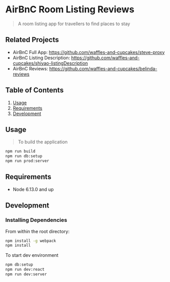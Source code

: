 # AirBnC Room Listing Reviews

> A room listing app for travellers to find places to stay

## Related Projects

  - AirBnC Full App: https://github.com/waffles-and-cupcakes/steve-proxy
  - AirBnC Listing Description: https://github.com/waffles-and-cupcakes/shiyao-listingDescription
  - AirBnC Reviews: https://github.com/waffles-and-cupcakes/belinda-reviews

## Table of Contents

1. [Usage](#Usage)
1. [Requirements](#requirements)
1. [Development](#development)

## Usage

> To build the application 
```sh
npm run build
npm run db:setup
npm run prod:server
```

## Requirements

- Node 6.13.0 and up

## Development

### Installing Dependencies

From within the root directory:

```sh
npm install -g webpack
npm install
```

To start dev environment

```sh
npm db:setup
npm run dev:react
npm run dev:server
```
